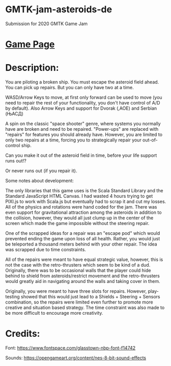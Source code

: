# GMTK-jam-asteroids-de
Submission for 2020 GMTK Game Jam

# [Game Page](https://visborne.itch.io/asteroids-definitive-edition)

# Description:

You are piloting a broken ship. You must escape the asteroid field ahead. You can pick up repairs. But you can only have two at a time.

WASD/Arrow Keys to move, at first only forward can be used to move (you need to repair the rest of your functionality, you don't have control of A/D by default). Also Arrow Keys and support for Dvorak (,AOE) and Serbian (ЊАСД)

A spin on the classic "space shooter" genre, where systems you normally have are broken and need to be repaired. "Power-ups" are replaced with "repairs" for features you should already have. However, you are limited to only two repairs at a time, forcing you to strategically repair your out-of-control ship.

Can you make it out of the asteroid field in time, before your life support runs out!?

Or never runs out (if you repair it).

Some notes about development:

The only libraries that this game uses is the Scala Standard Library and the Standard JavaScript HTML Canvas. I had wasted 4 hours trying to get PIXI.js to work with Scala.js but eventually had to scrap it and cut my losses. All of the physics and rotations were hand coded for the jam. There was even support for gravitational attraction among the asteroids in addition to the collision, however, they would all just clump up in the center of the screen which made the game impossible without the steering repair.

One of the scrapped ideas for a repair was an "escape pod" which would prevented ending the game upon loss of all health. Rather, you would just be teleported a thousand meters behind with your other repair. The idea was scrapped due to time constraints.

All of the repairs were meant to have equal strategic value, however, this is not the case with the retro-thrusters which seem to be kind of a dud. Originally, there was to be occasional walls that the player could hide behind to shield from asteroids/restrict movement and the retro-thrusters would greatly aid in navigating around the walls and taking cover in them.

Originally, you were meant to have three slots for repairs. However, play-testing showed that this would just lead to a Shields + Steering + Sensors combination, so the repairs were limited even further to promote more creative and situation based strategy. The time constraint was also made to be more difficult to encourage more creativity.

# Credits:

Font: https://www.fontspace.com/glasstown-nbp-font-f14742

Sounds: https://opengameart.org/content/nes-8-bit-sound-effects
